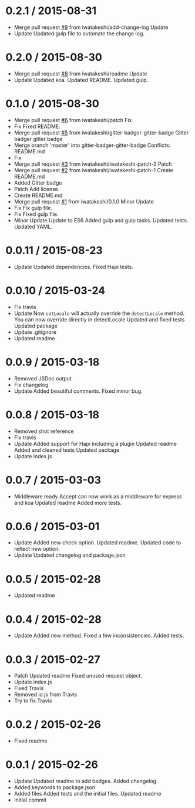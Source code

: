 0.2.1 / 2015-08-31
==================

  * Merge pull request [#9](https://github.com/iwatakeshi/gengojs-accept/issues/9) from iwatakeshi/add-change-log
    Update
  * Update
    Updated gulp file to automate the change log.

0.2.0 / 2015-08-30
==================

  * Merge pull request [#8](https://github.com/iwatakeshi/gengojs-accept/issues/8) from iwatakeshi/readme
    Update
  * Update
    Updated koa.
    Updated README.
    Updated gulp.

0.1.0 / 2015-08-30
==================

  * Merge pull request [#6](https://github.com/iwatakeshi/gengojs-accept/issues/6) from iwatakeshi/patch
    Fix
  * Fix
    Fixed README.
  * Merge pull request [#5](https://github.com/iwatakeshi/gengojs-accept/issues/5) from iwatakeshi/gitter-badger-gitter-badge
    Gitter badger gitter badge
  * Merge branch 'master' into gitter-badger-gitter-badge
    Conflicts:
    README.md
  * Fix
  * Merge pull request [#3](https://github.com/iwatakeshi/gengojs-accept/issues/3) from iwatakeshi/iwatakeshi-patch-2
    Patch
  * Merge pull request [#2](https://github.com/iwatakeshi/gengojs-accept/issues/2) from iwatakeshi/iwatakeshi-patch-1
    Create README.md
  * Added Gitter badge
  * Patch
    Add license.
  * Create README.md
  * Merge pull request [#1](https://github.com/iwatakeshi/gengojs-accept/issues/1) from iwatakeshi/0.1.0
    Minor Update
  * Fix
    Fix gulp file.
  * Fix
    Fixed gulp file.
  * Minor Update
    Update to ES6
    Added gulp and gulp tasks.
    Updated tests.
    Updated YAML.

0.0.11 / 2015-08-23
===================

  * Update
    Updated dependencies.
    Fixed Hapi tests.

0.0.10 / 2015-03-24
===================

  * Fix travis
  * Update
    Now `setLocale` will actually override the `detectLocale` method.
    You can now override directly in detectLocale
    Updated and fixed tests
    Updated package
  * Update .gitignore
  * Updated readme

0.0.9 / 2015-03-18
==================

  * Removed JSDoc output
  * Fix changelog
  * Update
    Added beautiful comments.
    Fixed minor bug.

0.0.8 / 2015-03-18
==================

  * Removed shot reference
  * Fix travis
  * Update
    Added support for Hapi including a plugin
    Updated readme
    Added and cleaned tests
    Updated package
  * Update index.js

0.0.7 / 2015-03-03
==================

  * Middleware ready
    Accept can now work as a middleware for express and koa
    Updated readme
    Added more tests.

0.0.6 / 2015-03-01
==================

  * Update
    Added new check option.
    Updated readme.
    Updated code to reflect new option.
  * Update
    Updated changelog and package.json

0.0.5 / 2015-02-28
==================

  * Updated readme

0.0.4 / 2015-02-28
==================

  * Update
    Added new method.
    Fixed a few inconsistencies.
    Added tests.

0.0.3 / 2015-02-27
==================

  * Patch
    Updated readme
    Fixed unused request object.
  * Update index.js
  * Fixed Travis
  * Removed io.js from Travis
  * Try to fix Travis

0.0.2 / 2015-02-26
==================

  * Fixed readme

0.0.1 / 2015-02-26
==================

  * Update
    Updated readme to add badges.
    Added changelog
  * Added keywords to package.json
  * Added files
    Added tests and the initial files.
    Updated readme
  * Initial commit